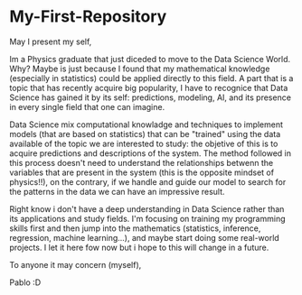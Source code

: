 # My-First-Repository

May I present my self,

Im a Physics graduate that just diceded to move to the Data Science World. Why? Maybe is just because I found that my mathematical knowledge (especially in statistics) could be applied directly to this field. A part that is a topic that has recently acquire big popularity, I have to recognice that Data Science has gained it by its self: predictions, modeling, AI, and its presence in every single field that one can imagine.

Data Science mix computational knowladge and techniques to implement models (that are based on statistics) that can be "trained" using the data available of the topic we are interested to study: the objetive of this is to acquire predictions and descriptions of the system. The method followed in this process doesn't need to understand the relationships betwenn the variables that are present in the system (this is the opposite mindset of physics!!), on the contrary, if we handle and guide our model to search for the patterns in the data we can have an impressive result.


Right know i don't have a deep understanding in Data Science rather than its applications and study fields. I'm focusing on training my programming skills first and then jump into the mathematics (statistics, inference, regression, machine learning...), and maybe start doing some real-world projects. I let it here fow now but i hope to this will change in a future.

To anyone it may concern (myself),

Pablo :D
